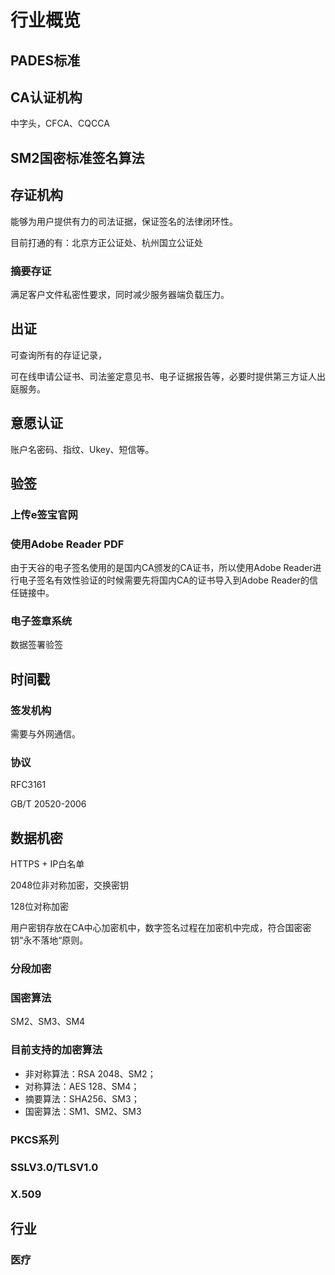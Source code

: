 # 行业概览

## PADES标准

## CA认证机构

中字头，CFCA、CQCCA

## SM2国密标准签名算法

## 存证机构

能够为用户提供有力的司法证据，保证签名的法律闭环性。

目前打通的有：北京方正公证处、杭州国立公证处

### 摘要存证

满足客户文件私密性要求，同时减少服务器端负载压力。

## 出证

可查询所有的存证记录，

可在线申请公证书、司法鉴定意见书、电子证据报告等，必要时提供第三方证人出庭服务。

## 意愿认证

账户名密码、指纹、Ukey、短信等。

## 验签

### 上传e签宝官网

### 使用Adobe Reader PDF

由于天谷的电子签名使用的是国内CA颁发的CA证书，所以使用Adobe Reader进行电子签名有效性验证的时候需要先将国内CA的证书导入到Adobe Reader的信任链接中。

### 电子签章系统

数据签署验签

## 时间戳

### 签发机构

需要与外网通信。

### 协议

RFC3161

GB/T 20520-2006

## 数据机密

HTTPS + IP白名单

2048位非对称加密，交换密钥

128位对称加密

用户密钥存放在CA中心加密机中，数字签名过程在加密机中完成，符合国密密钥“永不落地“原则。

### 分段加密

### 国密算法

SM2、SM3、SM4

### 目前支持的加密算法

- 非对称算法：RSA 2048、SM2；
- 对称算法：AES 128、SM4；
- 摘要算法：SHA256、SM3；
- 国密算法：SM1、SM2、SM3

### PKCS系列

### SSLV3.0/TLSV1.0

### X.509

## 行业

### 医疗


